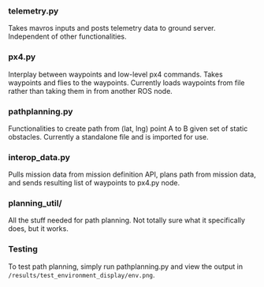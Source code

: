 ### telemetry.py
Takes mavros inputs and posts telemetry data to ground server.  Independent of other functionalities.

### px4.py
Interplay between waypoints and low-level px4 commands.  Takes waypoints and flies to the waypoints.  Currently loads waypoints from file rather than taking them in from another ROS node.

### pathplanning.py
Functionalities to create path from (lat, lng) point A to B given set of static obstacles.  Currently a standalone file and is imported for use.

### interop_data.py
 Pulls mission data from mission definition API, plans path from mission data, and sends resulting list of waypoints to px4.py node.

### planning_util/
All the stuff needed for path planning.  Not totally sure what it specifically does, but it works.

### Testing
To test path planning, simply run pathplanning.py and view the output in `/results/test_environment_display/env.png`.
